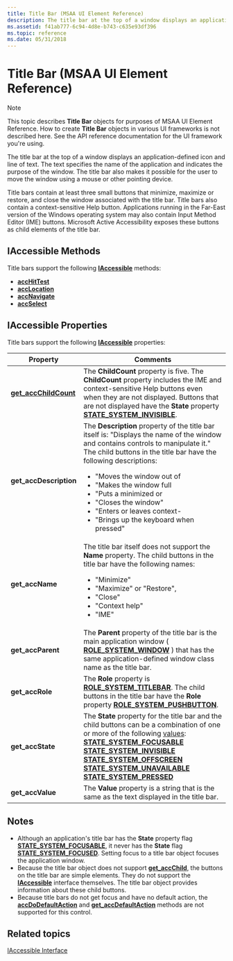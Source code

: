 ```yaml
---
title: Title Bar (MSAA UI Element Reference)
description: The title bar at the top of a window displays an application-defined icon and line of text.
ms.assetid: f41ab777-6c94-4d8e-b743-c635e93df396
ms.topic: reference
ms.date: 05/31/2018
---
```


# Title Bar (MSAA UI Element Reference)

> [!Note]  
> This topic describes **Title Bar** objects for purposes of MSAA UI Element Reference. How to create **Title Bar** objects in various UI frameworks is not described here. See the API reference documentation for the UI framework you're using.

 

The title bar at the top of a window displays an application-defined icon and line of text. The text specifies the name of the application and indicates the purpose of the window. The title bar also makes it possible for the user to move the window using a mouse or other pointing device.

Title bars contain at least three small buttons that minimize, maximize or restore, and close the window associated with the title bar. Title bars also contain a context-sensitive Help button. Applications running in the Far-East version of the Windows operating system may also contain Input Method Editor (IME) buttons. Microsoft Active Accessibility exposes these buttons as child elements of the title bar.

## IAccessible Methods

Title bars support the following [**IAccessible**](/windows/desktop/api/oleacc/nn-oleacc-iaccessible) methods:

-   [**accHitTest**](/windows/desktop/api/Oleacc/nf-oleacc-iaccessible-acchittest)
-   [**accLocation**](/windows/desktop/api/Oleacc/nf-oleacc-iaccessible-acclocation)
-   [**accNavigate**](/windows/desktop/api/Oleacc/nf-oleacc-iaccessible-accnavigate)
-   [**accSelect**](/windows/desktop/api/Oleacc/nf-oleacc-iaccessible-accselect)

## IAccessible Properties

Title bars support the following [**IAccessible**](/windows/desktop/api/oleacc/nn-oleacc-iaccessible) properties:




| Property | Comments | 
|----------|----------|
| <a href="/windows/desktop/api/Oleacc/nf-oleacc-iaccessible-get_accchildcount"><strong>get_accChildCount</strong></a> | The <strong>ChildCount</strong> property is five. The <strong>ChildCount</strong> property includes the IME and context-sensitive Help buttons even when they are not displayed. Buttons that are not displayed have the <strong>State</strong> property <a href="object-state-constants.md"><strong>STATE_SYSTEM_INVISIBLE</strong></a>. | 
| <strong>get_accDescription</strong> | The <strong>Description</strong> property of the title bar itself is: "Displays the name of the window and contains controls to manipulate it." The child buttons in the title bar have the following descriptions:<br /><ul><li>"Moves the window out of</li><li>"Makes the window full</li><li>"Puts a minimized or</li><li>"Closes the window"</li><li>"Enters or leaves context-</li><li>"Brings up the keyboard when pressed"</li></ul> | 
| <strong>get_accName</strong> | The title bar itself does not support the <strong>Name</strong> property. The child buttons in the title bar have the following names:<ul><li>"Minimize"</li><li>"Maximize" or "Restore",</li><li>"Close"</li><li>"Context help"</li><li>"IME"</li></ul> | 
| <strong>get_accParent</strong> | The <strong>Parent</strong> property of the title bar is the main application window ( <a href="object-roles.md"><strong>ROLE_SYSTEM_WINDOW</strong></a> ) that has the same application-defined window class name as the title bar. | 
| <strong>get_accRole</strong> | The <strong>Role</strong> property is <a href="object-roles.md"><strong>ROLE_SYSTEM_TITLEBAR</strong></a>. The child buttons in the title bar have the <strong>Role</strong> property <a href="object-roles.md"><strong>ROLE_SYSTEM_PUSHBUTTON</strong></a>. | 
| <strong>get_accState</strong> | The <strong>State</strong> property for the title bar and the child buttons can be a combination of one or more of the following <a href="object-state-constants.md">values</a>: <a href="object-state-constants.md"><strong>STATE_SYSTEM_FOCUSABLE</strong></a><br> <a href="object-state-constants.md"><strong>STATE_SYSTEM_INVISIBLE</strong></a> <br> <a href="object-state-constants.md"><strong>STATE_SYSTEM_OFFSCREEN</strong></a> <br> <a href="object-state-constants.md"><strong>STATE_SYSTEM_UNAVAILABLE</strong></a> <br> <a href="object-state-constants.md"><strong>STATE_SYSTEM_PRESSED</strong></a><br /> | 
| <strong>get_accValue</strong> | The <strong>Value</strong> property is a string that is the same as the text displayed in the title bar. | 




 

## Notes

-   Although an application's title bar has the **State** property flag [**STATE\_SYSTEM\_FOCUSABLE**](object-state-constants.md), it never has the **State** flag [**STATE\_SYSTEM\_FOCUSED**](object-state-constants.md). Setting focus to a title bar object focuses the application window.
-   Because the title bar object does not support [**get\_accChild**](/windows/desktop/api/Oleacc/nf-oleacc-iaccessible-get_accchild), the buttons on the title bar are simple elements. They do not support the [**IAccessible**](/windows/desktop/api/oleacc/nn-oleacc-iaccessible) interface themselves. The title bar object provides information about these child buttons.
-   Because title bars do not get focus and have no default action, the [**accDoDefaultAction**](/windows/desktop/api/Oleacc/nf-oleacc-iaccessible-accdodefaultaction) and [**get\_accDefaultAction**](/windows/desktop/api/Oleacc/nf-oleacc-iaccessible-get_accdefaultaction) methods are not supported for this control.

## Related topics

<dl> <dt>

[IAccessible Interface](/windows/desktop/api/oleacc/nn-oleacc-iaccessible)
</dt> </dl>

 

 





